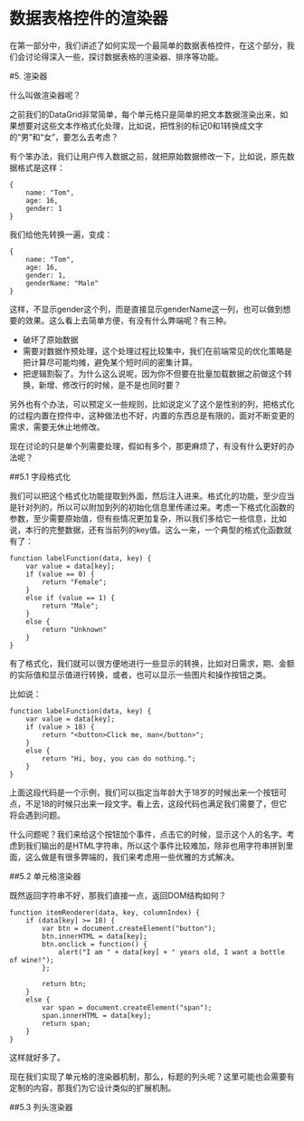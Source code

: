 数据表格控件的渲染器
====

在第一部分中，我们讲述了如何实现一个最简单的数据表格控件，在这个部分，我们会讨论得深入一些，探讨数据表格的渲染器、排序等功能。

#5. 渲染器

什么叫做渲染器呢？

之前我们的DataGrid非常简单，每个单元格只是简单的把文本数据渲染出来，如果想要对这些文本作格式化处理，比如说，把性别的标记0和1转换成文字的“男”和“女”，要怎么去考虑？

有个笨办法，我们让用户传入数据之前，就把原始数据修改一下，比如说，原先数据格式是这样：

	{
		name: "Tom",
		age: 16,
		gender: 1
	}

我们给他先转换一遍，变成：

	{
		name: "Tom",
		age: 16,
		gender: 1,
		genderName: "Male"
	}

这样，不显示gender这个列，而是直接显示genderName这一列，也可以做到想要的效果。这么看上去简单方便，有没有什么弊端呢？有三种。

- 破坏了原始数据
- 需要对数据作预处理，这个处理过程比较集中，我们在前端常见的优化策略是把计算尽可能均摊，避免某个短时间的密集计算。
- 把逻辑割裂了。为什么这么说呢，因为你不但要在批量加载数据之前做这个转换，新增、修改行的时候，是不是也同时要？

另外也有个办法，可以预定义一些规则，比如说定义了这个是性别的列，把格式化的过程内置在控件中，这种做法也不好，内置的东西总是有限的，面对不断变更的需求，需要无休止地修改。

现在讨论的只是单个列需要处理，假如有多个，那更麻烦了，有没有什么更好的办法呢？

##5.1 字段格式化

我们可以把这个格式化功能提取到外面，然后注入进来。格式化的功能，至少应当是针对列的，所以可以附加到列的初始化信息里传递过来。考虑一下格式化函数的参数，至少需要原始值，但有些情况更加复杂，所以我们多给它一些信息，比如说，本行的完整数据，还有当前列的key值。这么一来，一个典型的格式化函数就有了：

	function labelFunction(data, key) {
		var value = data[key];
		if (value == 0) {
			return "Female";
		}
		else if (value == 1) {
			return "Male";
		}
		else {
			return "Unknown"
		}
	}


有了格式化，我们就可以很方便地进行一些显示的转换，比如对日需求，期、金额的实际值和显示值进行转换，或者，也可以显示一些图片和操作按钮之类。

比如说：

	function labelFunction(data, key) {
		var value = data[key];
		if (value > 18) {
			return "<button>Click me, man</button>";
		}
		else {
			return "Hi, boy, you can do nothing.";
		}	
	}

上面这段代码是一个示例，我们可以指定当年龄大于18岁的时候出来一个按钮可点，不足18的时候只出来一段文字。看上去，这段代码也满足我们需要了，但它将会遇到问题。

什么问题呢？我们来给这个按钮加个事件，点击它的时候，显示这个人的名字。考虑到我们输出的是HTML字符串，所以这个事件比较难加，除非也用字符串拼到里面，这么做是有很多弊端的，我们来考虑用一些优雅的方式解决。

##5.2 单元格渲染器

既然返回字符串不好，那我们直接一点，返回DOM结构如何？

	function itemRenderer(data, key, columnIndex) {
		if (data[key] >= 18) {
			var btn = document.createElement("button");
			btn.innerHTML = data[key];
			btn.onclick = function() {
				alert("I am " + data[key] + " years old, I want a bottle of wine!");
			};

			return btn;
		}
		else {
			var span = document.createElement("span");
			span.innerHTML = data[key];
			return span;
		}
	}

这样就好多了。

现在我们实现了单元格的渲染器机制，那么，标题的列头呢？这里可能也会需要有定制的内容，那我们为它设计类似的扩展机制。

##5.3 列头渲染器